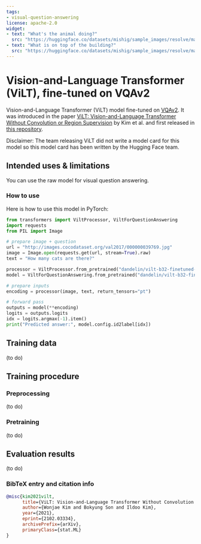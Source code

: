 ```yaml
---
tags:
- visual-question-answering
license: apache-2.0
widget:
- text: "What's the animal doing?"
  src: "https://huggingface.co/datasets/mishig/sample_images/resolve/main/tiger.jpg"
- text: "What is on top of the building?"
  src: "https://huggingface.co/datasets/mishig/sample_images/resolve/main/palace.jpg"
---
```


# Vision-and-Language Transformer (ViLT), fine-tuned on VQAv2

Vision-and-Language Transformer (ViLT) model fine-tuned on [VQAv2](https://visualqa.org/). It was introduced in the paper [ViLT: Vision-and-Language Transformer
Without Convolution or Region Supervision](https://arxiv.org/abs/2102.03334) by Kim et al. and first released in [this repository](https://github.com/dandelin/ViLT). 

Disclaimer: The team releasing ViLT did not write a model card for this model so this model card has been written by the Hugging Face team.

## Intended uses & limitations

You can use the raw model for visual question answering. 

### How to use

Here is how to use this model in PyTorch:

```python
from transformers import ViltProcessor, ViltForQuestionAnswering
import requests
from PIL import Image

# prepare image + question
url = "http://images.cocodataset.org/val2017/000000039769.jpg"
image = Image.open(requests.get(url, stream=True).raw)
text = "How many cats are there?"

processor = ViltProcessor.from_pretrained("dandelin/vilt-b32-finetuned-vqa")
model = ViltForQuestionAnswering.from_pretrained("dandelin/vilt-b32-finetuned-vqa")

# prepare inputs
encoding = processor(image, text, return_tensors="pt")

# forward pass
outputs = model(**encoding)
logits = outputs.logits
idx = logits.argmax(-1).item()
print("Predicted answer:", model.config.id2label[idx])
```

## Training data

(to do)

## Training procedure

### Preprocessing

(to do)

### Pretraining

(to do)

## Evaluation results

(to do)

### BibTeX entry and citation info

```bibtex
@misc{kim2021vilt,
      title={ViLT: Vision-and-Language Transformer Without Convolution or Region Supervision}, 
      author={Wonjae Kim and Bokyung Son and Ildoo Kim},
      year={2021},
      eprint={2102.03334},
      archivePrefix={arXiv},
      primaryClass={stat.ML}
}
```